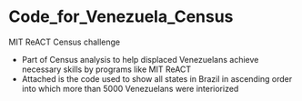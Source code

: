# Code_for_Venezuela_Census
MIT ReACT Census challenge

- Part of Census analysis to help displaced Venezuelans achieve necessary skills by programs like MIT ReACT
- Attached is the code used to show all states in Brazil in ascending order into which more than 5000 Venezuelans were interiorized
